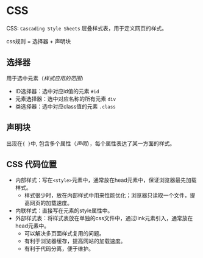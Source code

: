 # CSS

CSS: `Cascading Style Sheets` 层叠样式表，用于定义网页的样式。

css规则 = 选择器 + 声明块

## 选择器

用于选中元素（_样式应用的范围_）

- ID选择器：选中对应id值的元素 `#id`
- 元素选择器：选中对应名称的所有元素 `div`
- 类选择器：选中对应class值的元素 `.class`

## 声明块

出现在`{ }`中, 包含多个属性（_声明_），每个属性表达了某一方面的样式。

## CSS 代码位置

- 内部样式：写在`<style>`元素中，通常放在head元素中，保证浏览器最先加载样式。
  - 样式很少时，放在内部样式中用来性能优化；浏览器只读取一个文件，提高网页的加载速度。
- 内联样式：直接写在元素的style属性中。
- 外部样式表：将样式表放在单独的css文件中，通过link元素引入，通常放在head元素中。
  - 可以解决多页面样式复用的问题。
  - 有利于浏览器缓存，提高网站的加载速度。
  - 有利于代码分离，便于维护。
